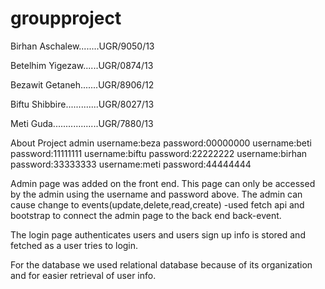 

# groupproject



Birhan Aschalew........UGR/9050/13




Betelhim Yigezaw......UGR/0874/13



Bezawit Getaneh.......UGR/8906/12



Biftu Shibbire.............UGR/8027/13






Meti Guda..................UGR/7880/13              

About Project
admin 
username:beza password:00000000
username:beti password:11111111
username:biftu password:22222222
username:birhan password:33333333
username:meti password:44444444

Admin page was added on the front end. This page can only be accessed by the admin using the username and password above.
The admin can cause change to events(update,delete,read,create) 
-used fetch api and bootstrap to connect the admin page to the back end back-event. 

The login page authenticates users and users sign up info is stored and fetched as a user tries to login.

For the database we used relational database because of its organization and for easier retrieval of user info.
